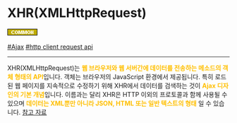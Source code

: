 # XHR(XMLHttpRequest)

![Common](../2TAT1C/Label_Common.png)

<a href="https://www.google.com/search?q=ajax+xhr&oq=Ajax+xhr&aqs=chrome.0.0i457j0l7.1830j0j4&sourceid=chrome&ie=UTF-8">#Ajax</a>
<a href="https://www.google.com/search?sxsrf=ALeKk00pXUW_ZWNwQXJVfL8zIir_K0KA7Q%3A1604652211301&ei=swylX-PzEYLbhwP63ZvYDw&q=axios&oq=axios&gs_lcp=CgZwc3ktYWIQAzIHCAAQyQMQQzIFCAAQkQIyBAgAEEMyBQgAEJECMgQIABBDMgQIABBDMgQIABBDMgQIABBDMgQIABBDMgQIABBDOgQIABBHOgQIIxAnUK6NAVjkkgFg25MBaABwBHgAgAGKAYgB9AOSAQMwLjSYAQCgAQGqAQdnd3Mtd2l6yAEIwAEB&sclient=psy-ab&ved=0ahUKEwijmauow-3sAhWC7WEKHfruBvsQ4dUDCA0&uact=5">#http client request api</a>


--- 

XHR(XMLHttpRequest)는 <span style="color:#FFBF00; font-weight:bold;">웹 브라우저와 웹 서버간에 데이터를 전송하는 메소드의 객체 형태의 API</span>입니다. 객체는 브라우저의 JavaScript 환경에서 제공됩니다. 특히 로드된 웹 페이지를 지속적으로 수정하기 위해 XHR에서 데이터를 검색하는 것이 <span style="color:#FFBF00; font-weight:bold;">Ajax 디자인의 기본 개념</span>입니다. 이름과는 달리 XHR은 HTTP 이외의 프로토콜과 함께 사용될 수 있으며 <span style="color:#FFBF00; font-weight:bold;">데이터는 XML뿐만 아니라 JSON, HTML 또는 일반 텍스트의 형태</span> 일 수 있습니다. <a href="https://en.wikipedia.org/wiki/XMLHttpRequest">참고 자료</a>

